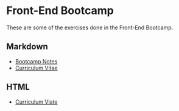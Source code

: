 # Front-End Bootcamp
These are some of the exercises done in the Front-End Bootcamp.

## Markdown
* [Bootcamp Notes](bootcamp-notes.md)
* [Curriculum Vitae](Curriculum-vitae.md)

## HTML
* [Curriculum Viate](curriculum-vitae)

